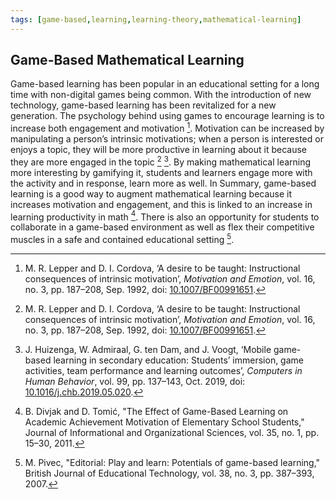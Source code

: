 ```yaml
---
tags: [game-based,learning,learning-theory,mathematical-learning]
---
```


## Game-Based Mathematical Learning

Game-based learning has been popular in an educational setting for a long time with non-digital games being common. With the introduction of new technology, game-based learning has been revitalized for a new generation. The psychology behind using games to encourage learning is to increase both engagement and motivation [^1]. Motivation can be increased by manipulating a person’s intrinsic motivations; when a person is interested or enjoys a topic, they will be more productive in learning about it because they are more engaged in the topic [^1] [^2]. By making mathematical learning more interesting by gamifying it, students and learners engage more with the activity and in response, learn more as well. In Summary, game-based learning is a good way to augment mathematical learning because it increases motivation and engagement, and this is linked to an increase in learning productivity in math [^3]. There is also an opportunity for students to collaborate in a game-based environment as well as flex their competitive muscles in a safe and contained educational setting [^4].

[^1]: M. R. Lepper and D. I. Cordova, ‘A desire to be taught: Instructional consequences of intrinsic motivation’, _Motivation and Emotion_, vol. 16, no. 3, pp. 187–208, Sep. 1992, doi: [10.1007/BF00991651](https://doi.org/10.1007/BF00991651).
[^2]: J. Huizenga, W. Admiraal, G. ten Dam, and J. Voogt, ‘Mobile game-based learning in secondary education: Students’ immersion, game activities, team performance and learning outcomes’, _Computers in Human Behavior_, vol. 99, pp. 137–143, Oct. 2019, doi: [10.1016/j.chb.2019.05.020](https://doi.org/10.1016/j.chb.2019.05.020).
[^3]: B. Divjak and D. Tomić, "The Effect of Game-Based Learning on Academic Achievement Motivation of Elementary School Students," Journal of Informational and Organizational Sciences, vol. 35, no. 1, pp. 15–30, 2011.
[^4]: M. Pivec, "Editorial: Play and learn: Potentials of game-based learning," British Journal of Educational Technology, vol. 38, no. 3, pp. 387–393, 2007.